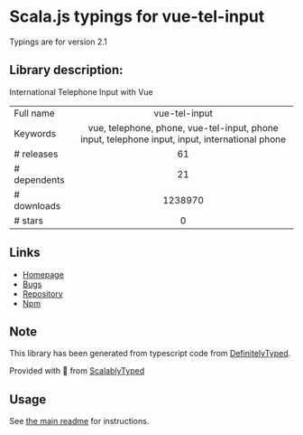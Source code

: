 
# Scala.js typings for vue-tel-input

Typings are for version 2.1

## Library description:
International Telephone Input with Vue

|                    |                 |
| ------------------ | :-------------: |
| Full name          | vue-tel-input |
| Keywords           | vue, telephone, phone, vue-tel-input, phone input, telephone input, input, international phone |
| # releases         | 61 |
| # dependents       | 21 |
| # downloads        | 1238970 |
| # stars            | 0 |

## Links
- [Homepage](https://educationlink.github.io/vue-tel-input/)
- [Bugs](https://github.com/EducationLink/vue-tel-input/issues)
- [Repository](https://github.com/EducationLink/vue-tel-input)
- [Npm](https://www.npmjs.com/package/vue-tel-input)
    


## Note
This library has been generated from typescript code from [DefinitelyTyped](https://definitelytyped.org).

Provided with :purple_heart: from [ScalablyTyped](https://github.com/oyvindberg/ScalablyTyped)

## Usage
See [the main readme](../../readme.md) for instructions.


